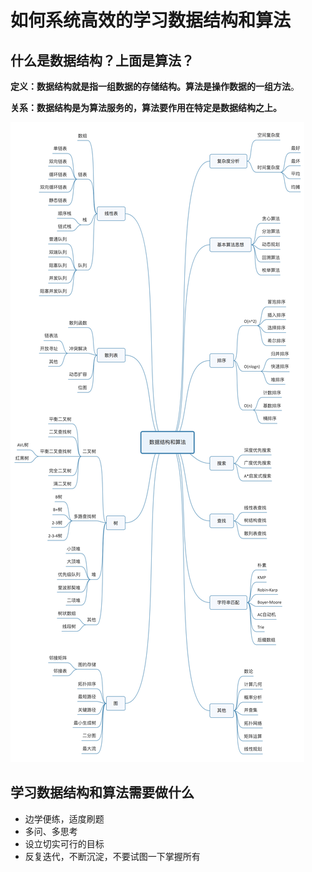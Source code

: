 # 如何系统高效的学习数据结构和算法



## 什么是数据结构？上面是算法？

**定义：数据结构就是指一组数据的存储结构。算法是操作数据的一组方法**。

**关系：数据结构是为算法服务的，算法要作用在特定是数据结构之上。**

![913e0ababe43a2d57267df5c5f0832a7](如何系统高效的学习数据结构和算法.assets/913e0ababe43a2d57267df5c5f0832a7.jpg)

## 学习数据结构和算法需要做什么

- 边学便练，适度刷题
- 多问、多思考
- 设立切实可行的目标
- 反复迭代，不断沉淀，不要试图一下掌握所有